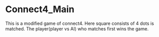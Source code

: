 # Connect4_Main
This is a modified game of connect4. Here square consists of 4 dots is matched. The player(player vs AI) who matches first wins the game.
